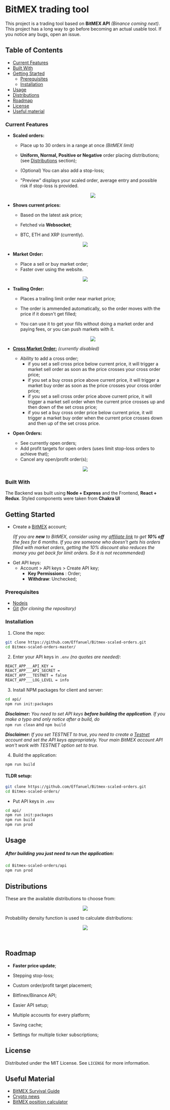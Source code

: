 

# BitMEX trading tool

This project is a trading tool based on **BitMEX API** *(Binance coming next)*. This project has a long way to go before becoming an actual usable tool. If you notice any bugs, open an issue.

## Table of Contents

- [Current Features](#current-features)
- [Built With](#built-with)
- [Getting Started](#getting-started)
  - [Prerequisites](#prerequisites)
  - [Installation](#installation)
- [Usage](#usage)
- [Distributions](#distributions)
- [Roadmap](#roadmap)
- [License](#license)
- [Useful material](#useful-material)

### Current Features

- **Scaled orders:**

  - Place up to 30 orders in a range at once _(BitMEX limit)_

  - **Uniform, Normal, Positive or Negative** order placing distributions; (see [Distributions](#distributions) section);

  - (Optional) You can also add a stop-loss;

  - "Preview" displays your scaled order, average entry and possible risk if stop-loss is provided.

    <p align="center">
      <img src='assets/place-scaled.gif'>
    </p>

- **Shows current prices:**

  - Based on the latest ask price;

  - Fetched via **Websocket**;

  - BTC, ETH and XRP (currently).

<p align="center">
	<img src='assets/ticker-prices.png'>
</p>

- **Market Order:**

  - Place a sell or buy market order;
  - Faster over using the website.

<p align="center">
<img src='assets/market-order.png'>
</p>

- **Trailing Order:**

  - Places a trailing limit order near market price;

  - The order is ammended automatically, so the order moves with the price if it doesn't get filled;

  - You can use it to get your fills without doing a market order and paying fees, or
    you can push markets with it.

    <p align="center">
      <img src="assets/trailing-order.gif">
    </p>

- **[Cross Market Order:](https://github.com/Effanuel/BitMEX-scaled-orders/pull/26)** _(currently disabled)_

  - Ability to add a cross order;
    - if you set a sell cross price below current price, it will trigger a market sell order as soon as the price crosses your cross order price;
    - if you set a buy cross price above current price, it will trigger a market buy order as soon as the price crosses your cross order price;
    - if you set a sell cross order price above current price, it will trigger a market sell order when the current price crosses up and then down of the set cross price;
    - if you set a buy cross order price below current price, it will trigger a market buy order when the current price crosses down and then up of the set cross price.

- **Open Orders:**

  - See currently open orders;
  - Add profit targets for open orders (uses limit stop-loss orders to achieve that);
  - Cancel any open/profit order(s);

<p align="center">
  <img src="assets/open-orders.png">
</p>

### Built With

The Backend was built using **Node + Express** and the Frontend, **React + Redux**. Styled components were taken from **Chakra UI**

## Getting Started

- Create a [BitMEX](https://www.bitmex.com) account;

  _(If you are **new** to BitMEX, consider using my [affiliate link](https://www.bitmex.com/register/o8ILy1) to get **10% off** the fees for 6 months. If you are someone who doesn't gets his orders filled with market orders, getting the 10% discount also reduces the money you get back for limit orders. So it is not recommended)_

* Get API keys:
  - Account > API keys > Create API key;
    - **Key Permissions** : Order;
    - **Withdraw**: Unchecked;

### Prerequisites

- [Nodejs](https://nodejs.org/en/download/)
- [Git](https://git-scm.com/downloads) _(for cloning the repository)_

### Installation

1. Clone the repo:

```sh
git clone https://github.com/Effanuel/Bitmex-scaled-orders.git
cd Bitmex-scaled-orders-master/
```

2. Enter your API keys in `.env` _(no quotes are needed)_:

```sh
REACT_APP___API_KEY =
REACT_APP___API_SECRET =
REACT_APP___TESTNET = false
REACT_APP___LOG_LEVEL = info
```

3.  Install NPM packages for client and server:

```sh
cd api/
npm run init:packages
```

_**Disclaimer:** You need to set API keys **before building the application**. If you make a typo and only notice after a build, do_</br>
`npm run clean` and `npm build`

_**Disclaimer:** If you set TESTNET to true, you need to create a [Testnet](https://testnet.bitmex.com/) account and set the API keys appropriately. Your main BitMEX account API won't work with TESTNET option set to true._

4. Build the application:

```sh
npm run build
```

  <!-- USAGE EXAMPLES -->

#### TLDR setup:

```sh
git clone https://github.com/Effanuel/Bitmex-scaled-orders.git
cd Bitmex-scaled-orders/
```

- Put API keys in `.env`

```sh
cd api/
npm run init:packages
npm run build
npm run prod
```

## Usage

##### After building you just need to run the application:

```sh
cd Bitmex-scaled-orders/api
npm run prod
```

## Distributions

These are the available distributions to choose from:

<p align="center">
 <img src="assets/distributions.png">
</p>

Probability density function is used to calculate distributions:

<p align="center">
 <img src="https://i.stack.imgur.com/bBIbn.png">
</p>

</br>

## Roadmap

- **Faster price update**;
- Stepping stop-loss;
- Custom order/profit target placement;
- Bitfinex/Binance API;
- Easier API setup;
- Multiple accounts for every platform;
- Saving cache;
- Settings for multiple ticker subscriptions;

  <!-- LICENSE -->

## License

Distributed under the MIT License. See `LICENSE` for more information.

  <!-- USEFUL METERIAL -->

## Useful Material

- [BitMEX Survival Guide](https://www.crypto-simplified.com/wp-content/uploads/2018/09/BitMEX-Survival-Guide-v1.5.pdf)
- [Crypto news](https://cointelegraph.com/)
- [BitMEX position calculator](https://blockchainwhispers.com/bitmex-position-calculator/)

